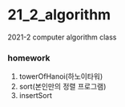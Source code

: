 # 21_2_algorithm
2021-2 computer algorithm class

### homework
1. towerOfHanoi(하노이타워)
2. sort(본인만의 정렬 프로그램)
3. insertSort
